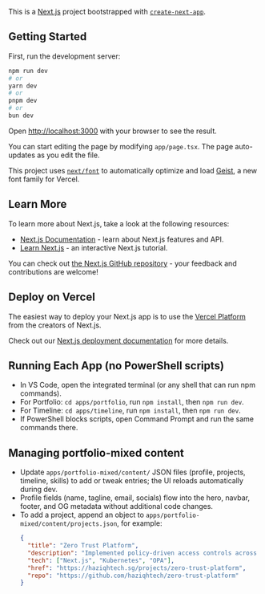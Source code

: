 ﻿This is a [Next.js](https://nextjs.org) project bootstrapped with [`create-next-app`](https://nextjs.org/docs/app/api-reference/cli/create-next-app).

## Getting Started

First, run the development server:

```bash
npm run dev
# or
yarn dev
# or
pnpm dev
# or
bun dev
```

Open [http://localhost:3000](http://localhost:3000) with your browser to see the result.

You can start editing the page by modifying `app/page.tsx`. The page auto-updates as you edit the file.

This project uses [`next/font`](https://nextjs.org/docs/app/building-your-application/optimizing/fonts) to automatically optimize and load [Geist](https://vercel.com/font), a new font family for Vercel.

## Learn More

To learn more about Next.js, take a look at the following resources:

- [Next.js Documentation](https://nextjs.org/docs) - learn about Next.js features and API.
- [Learn Next.js](https://nextjs.org/learn) - an interactive Next.js tutorial.

You can check out [the Next.js GitHub repository](https://github.com/vercel/next.js) - your feedback and contributions are welcome!

## Deploy on Vercel

The easiest way to deploy your Next.js app is to use the [Vercel Platform](https://vercel.com/new?utm_medium=default-template&filter=next.js&utm_source=create-next-app&utm_campaign=create-next-app-readme) from the creators of Next.js.

Check out our [Next.js deployment documentation](https://nextjs.org/docs/app/building-your-application/deploying) for more details.
## Running Each App (no PowerShell scripts)
- In VS Code, open the integrated terminal (or any shell that can run npm commands).
- For Portfolio: `cd apps/portfolio`, run `npm install`, then `npm run dev`.
- For Timeline: `cd apps/timeline`, run `npm install`, then `npm run dev`.
- If PowerShell blocks scripts, open Command Prompt and run the same commands there.
## Managing portfolio-mixed content
- Update `apps/portfolio-mixed/content/` JSON files (profile, projects, timeline, skills) to add or tweak entries; the UI reloads automatically during dev.
- Profile fields (name, tagline, email, socials) flow into the hero, navbar, footer, and OG metadata without additional code changes.
- To add a project, append an object to `apps/portfolio-mixed/content/projects.json`, for example:
  ```json
  {
    "title": "Zero Trust Platform",
    "description": "Implemented policy-driven access controls across hybrid workloads.",
    "tech": ["Next.js", "Kubernetes", "OPA"],
    "href": "https://haziqhtech.sg/projects/zero-trust-platform",
    "repo": "https://github.com/haziqhtech/zero-trust-platform"
  }
  ```
